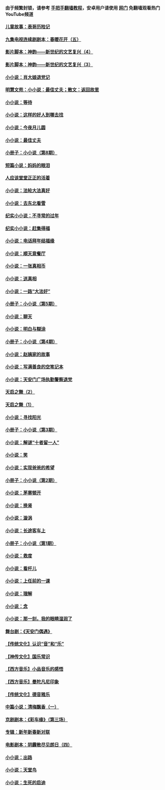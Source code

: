 #### 由于频繁封锁，请参考 [手把手翻墙教程](https://github.com/gfw-breaker/guides/wiki/)，安卓用户请使用 [网门](https://github.com/gfw-breaker/nogfw/blob/master/dl.md?t=05111601) 免翻墙观看热门YouTube频道 

#### [儿童故事：表哥历险记](../pages/328/383535.md?t=05111601) 

#### [九集电视连续剧剧本：春暖花开（五）](../pages/328/275919.md?t=05111601) 

#### [影片脚本：神韵——新世纪的文艺复兴（4）](../pages/328/266089.md?t=05111601) 

#### [影片脚本：神韵——新世纪的文艺复兴（3）](../pages/328/266087.md?t=05111601) 

#### [小小说：肖大娘退党记](../pages/328/239807.md?t=05111601) 

#### [明慧文苑：小小说：最佳丈夫；散文：返回故里](../pages/328/3439.md?t=05111601) 

#### [小小说：等待](../pages/328/223927.md?t=05111601) 

#### [小小说：这样的好人到哪去找](../pages/328/209396.md?t=05111601) 

#### [小小说：今夜月儿圆](../pages/328/193588.md?t=05111601) 

#### [小小说：最佳丈夫](../pages/328/190938.md?t=05111601) 

#### [小册子：小小说（第8期）](../pages/328/188202.md?t=05111601) 

#### [短篇小说：妈妈的眼泪](../pages/328/187712.md?t=05111601) 

#### [人应该堂堂正正的活着](../pages/328/182430.md?t=05111601) 

#### [小小说：法轮大法真好](../pages/328/174669.md?t=05111601) 

#### [小小说：去东北看雪](../pages/328/173882.md?t=05111601) 

#### [纪实小小说：不寻常的过年](../pages/328/173187.md?t=05111601) 

#### [纪实小小说：赶集得福](../pages/328/172652.md?t=05111601) 

#### [小小说：电话拜年结福缘](../pages/328/172533.md?t=05111601) 

#### [小小说：顺天意餐厅](../pages/328/170182.md?t=05111601) 

#### [小小说：一张真相币](../pages/328/169410.md?t=05111601) 

#### [小小说：送真相](../pages/328/166713.md?t=05111601) 

#### [小小说：一路“大法好”](../pages/328/162016.md?t=05111601) 

#### [小册子：小小说（第5期）](../pages/328/161131.md?t=05111601) 

#### [小小说：聊天](../pages/328/159640.md?t=05111601) 

#### [小小说：明白与糊涂](../pages/328/158101.md?t=05111601) 

#### [小册子：小小说（第4期）](../pages/328/158006.md?t=05111601) 

#### [小小说：赵姨家的故事](../pages/328/157843.md?t=05111601) 

#### [小小说：写满善良的空笔记本](../pages/328/157382.md?t=05111601) 

#### [小小说：天安门广场执勤警察退党](../pages/328/156982.md?t=05111601) 

#### [天启之舞（2）](../pages/328/153440.md?t=05111601) 

#### [天启之舞（1）](../pages/328/153439.md?t=05111601) 

#### [小小说：寻找阳光](../pages/328/153065.md?t=05111601) 

#### [小册子：小小说（第3期）](../pages/328/151715.md?t=05111601) 

#### [小小说：解谜“十者留一人”](../pages/328/148967.md?t=05111601) 

#### [小小说：笑](../pages/328/148905.md?t=05111601) 

#### [小小说：实现爸爸的希望](../pages/328/148096.md?t=05111601) 

#### [小册子：小小说（第2期）](../pages/328/147214.md?t=05111601) 

#### [小小说：茅塞顿开](../pages/328/147030.md?t=05111601) 

#### [小小说：换肾](../pages/328/146770.md?t=05111601) 

#### [小小说：漩涡](../pages/328/146683.md?t=05111601) 

#### [小小说：长途客车上](../pages/328/145076.md?t=05111601) 

#### [小册子：小小说（第1期）](../pages/328/143963.md?t=05111601) 

#### [小小说：救度](../pages/328/143927.md?t=05111601) 

#### [小小说：看杆儿](../pages/328/142137.md?t=05111601) 

#### [小小说：上任前的一课](../pages/328/140808.md?t=05111601) 

#### [小小说：理解](../pages/328/140476.md?t=05111601) 

#### [小小说：念](../pages/328/139513.md?t=05111601) 

#### [小小说：那一刻，我的眼睛湿润了](../pages/328/138476.md?t=05111601) 

#### [舞台剧：《天安门偶遇》](../pages/328/117155.md?t=05111601) 

#### [【传统文化】认识“音”和“乐”](../pages/328/108667.md?t=05111601) 

#### [【神传文化】国乐常识](../pages/328/104225.md?t=05111601) 

#### [【西方音乐】小品音乐的感悟](../pages/328/102924.md?t=05111601) 

#### [【西方音乐】曼陀凡尼印象](../pages/328/102922.md?t=05111601) 

#### [【传统文化】德音雅乐](../pages/328/102923.md?t=05111601) 

#### [中篇小说：清梅飘香（一）](../pages/328/101058.md?t=05111601) 

#### [京剧剧本：《彩车缘》（第三场）](../pages/328/96434.md?t=05111601) 

#### [专辑：新年新春新对联](../pages/328/94991.md?t=05111601) 

#### [电影剧本：阴霾散尽见朗日（四）](../pages/328/87081.md?t=05111601) 

#### [小小说：出路](../pages/328/84848.md?t=05111601) 

#### [小小说：天堂鸟](../pages/328/83084.md?t=05111601) 

#### [小小说：生死的启迪](../pages/328/70977.md?t=05111601) 

